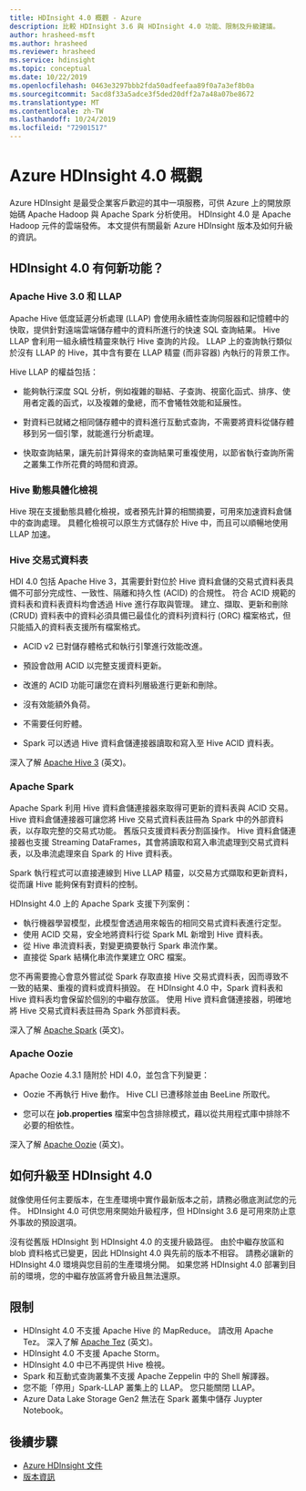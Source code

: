 ```yaml
---
title: HDInsight 4.0 概觀 - Azure
description: 比較 HDInsight 3.6 與 HDInsight 4.0 功能、限制及升級建議。
author: hrasheed-msft
ms.author: hrasheed
ms.reviewer: hrasheed
ms.service: hdinsight
ms.topic: conceptual
ms.date: 10/22/2019
ms.openlocfilehash: 0463e3297bbb2fda50adfeefaa89f0a7a3ef8b0a
ms.sourcegitcommit: 5acd8f33a5adce3f5ded20dff2a7a48a07be8672
ms.translationtype: MT
ms.contentlocale: zh-TW
ms.lasthandoff: 10/24/2019
ms.locfileid: "72901517"
---
```

# <a name="azure-hdinsight-40-overview"></a>Azure HDInsight 4.0 概觀

Azure HDInsight 是最受企業客戶歡迎的其中一項服務，可供 Azure 上的開放原始碼 Apache Hadoop 與 Apache Spark 分析使用。 HDInsight 4.0 是 Apache Hadoop 元件的雲端發佈。 本文提供有關最新 Azure HDInsight 版本及如何升級的資訊。

## <a name="whats-new-in-hdinsight-40"></a>HDInsight 4.0 有何新功能？

### <a name="apache-hive-30-and-llap"></a>Apache Hive 3.0 和 LLAP

Apache Hive 低度延遲分析處理 (LLAP) 會使用永續性查詢伺服器和記憶體中的快取，提供針對遠端雲端儲存體中的資料所進行的快速 SQL 查詢結果。 Hive LLAP 會利用一組永續性精靈來執行 Hive 查詢的片段。 LLAP 上的查詢執行類似於沒有 LLAP 的 Hive，其中含有要在 LLAP 精靈 (而非容器) 內執行的背景工作。

Hive LLAP 的權益包括：

* 能夠執行深度 SQL 分析，例如複雜的聯結、子查詢、視窗化函式、排序、使用者定義的函式，以及複雜的彙總，而不會犧牲效能和延展性。

* 對資料已就緒之相同儲存體中的資料進行互動式查詢，不需要將資料從儲存體移到另一個引擎，就能進行分析處理。

* 快取查詢結果，讓先前計算得來的查詢結果可重複使用，以節省執行查詢所需之叢集工作所花費的時間和資源。

### <a name="hive-dynamic-materialized-views"></a>Hive 動態具體化檢視

Hive 現在支援動態具體化檢視，或者預先計算的相關摘要，可用來加速資料倉儲中的查詢處理。 具體化檢視可以原生方式儲存於 Hive 中，而且可以順暢地使用 LLAP 加速。

### <a name="hive-transactional-tables"></a>Hive 交易式資料表

HDI 4.0 包括 Apache Hive 3，其需要針對位於 Hive 資料倉儲的交易式資料表具備不可部分完成性、一致性、隔離和持久性 (ACID) 的合規性。 符合 ACID 規範的資料表和資料表資料均會透過 Hive 進行存取與管理。 建立、擷取、更新和刪除 (CRUD) 資料表中的資料必須具備已最佳化的資料列資料行 (ORC) 檔案格式，但只能插入的資料表支援所有檔案格式。

* ACID v2 已對儲存體格式和執行引擎進行效能改進。

* 預設會啟用 ACID 以完整支援資料更新。

* 改進的 ACID 功能可讓您在資料列層級進行更新和刪除。

* 沒有效能額外負荷。

* 不需要任何貯體。

* Spark 可以透過 Hive 資料倉儲連接器讀取和寫入至 Hive ACID 資料表。

深入了解 [Apache Hive 3](https://docs.hortonworks.com/HDPDocuments/HDP3/HDP-3.0.0/hive-overview/content/hive_whats_new_in_this_release_hive.html) \(英文\)。

### <a name="apache-spark"></a>Apache Spark

Apache Spark 利用 Hive 資料倉儲連接器來取得可更新的資料表與 ACID 交易。 Hive 資料倉儲連接器可讓您將 Hive 交易式資料表註冊為 Spark 中的外部資料表，以存取完整的交易式功能。 舊版只支援資料表分割區操作。 Hive 資料倉儲連接器也支援 Streaming DataFrames，其會將讀取和寫入串流處理到交易式資料表，以及串流處理來自 Spark 的 Hive 資料表。

Spark 執行程式可以直接連線到 Hive LLAP 精靈，以交易方式擷取和更新資料，從而讓 Hive 能夠保有對資料的控制。

HDInsight 4.0 上的 Apache Spark 支援下列案例：

* 執行機器學習模型，此模型會透過用來報告的相同交易式資料表進行定型。
* 使用 ACID 交易，安全地將資料行從 Spark ML 新增到 Hive 資料表。
* 從 Hive 串流資料表，對變更摘要執行 Spark 串流作業。
* 直接從 Spark 結構化串流作業建立 ORC 檔案。

您不再需要擔心會意外嘗試從 Spark 存取直接 Hive 交易式資料表，因而導致不一致的結果、重複的資料或資料損毀。 在 HDInsight 4.0 中，Spark 資料表和 Hive 資料表均會保留於個別的中繼存放區。 使用 Hive 資料倉儲連接器，明確地將 Hive 交易式資料表註冊為 Spark 外部資料表。

深入了解 [Apache Spark](https://docs.hortonworks.com/HDPDocuments/HDP3/HDP-3.0.0/spark-overview/content/analyzing_data_with_apache_spark.html) \(英文\)。

### <a name="apache-oozie"></a>Apache Oozie

Apache Oozie 4.3.1 隨附於 HDI 4.0，並包含下列變更：

* Oozie 不再執行 Hive 動作。 Hive CLI 已遭移除並由 BeeLine 所取代。

* 您可以在 **job.properties** 檔案中包含排除模式，藉以從共用程式庫中排除不必要的相依性。

深入了解 [Apache Oozie](https://docs.hortonworks.com/HDPDocuments/HDP3/HDP-3.0.0/release-notes/content/patch_oozie.html) \(英文\)。

## <a name="how-to-upgrade-to-hdinsight-40"></a>如何升級至 HDInsight 4.0

就像使用任何主要版本，在生產環境中實作最新版本之前，請務必徹底測試您的元件。 HDInsight 4.0 可供您用來開始升級程序，但 HDInsight 3.6 是可用來防止意外事故的預設選項。

沒有從舊版 HDInsight 到 HDInsight 4.0 的支援升級路徑。 由於中繼存放區和 blob 資料格式已變更，因此 HDInsight 4.0 與先前的版本不相容。 請務必讓新的 HDInsight 4.0 環境與您目前的生產環境分開。 如果您將 HDInsight 4.0 部署到目前的環境，您的中繼存放區將會升級且無法還原。  

## <a name="limitations"></a>限制

* HDInsight 4.0 不支援 Apache Hive 的 MapReduce。 請改用 Apache Tez。 深入了解 [Apache Tez](https://tez.apache.org/) \(英文\)。
* HDInsight 4.0 不支援 Apache Storm。
* HDInsight 4.0 中已不再提供 Hive 檢視。
* Spark 和互動式查詢叢集不支援 Apache Zeppelin 中的 Shell 解譯器。
* 您不能「停用」Spark-LLAP 叢集上的 LLAP。 您只能關閉 LLAP。
* Azure Data Lake Storage Gen2 無法在 Spark 叢集中儲存 Juypter Notebook。

## <a name="next-steps"></a>後續步驟

* [Azure HDInsight 文件](index.yml)
* [版本資訊](hdinsight-release-notes.md)
